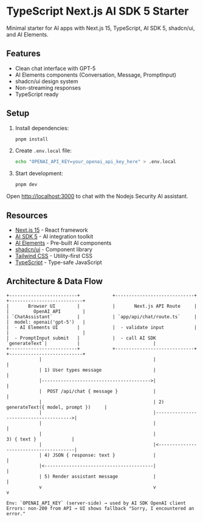 # TypeScript Next.js AI SDK 5 Starter

Minimal starter for AI apps with Next.js 15, TypeScript, AI SDK 5, shadcn/ui, and AI Elements.

## Features

- Clean chat interface with GPT-5
- AI Elements components (Conversation, Message, PromptInput)
- shadcn/ui design system
- Non-streaming responses
- TypeScript ready

## Setup

1. Install dependencies:

   ```bash
   pnpm install
   ```

2. Create `.env.local` file:

   ```bash
   echo "OPENAI_API_KEY=your_openai_api_key_here" > .env.local
   ```

3. Start development:
   ```bash
   pnpm dev
   ```

Open [http://localhost:3000](http://localhost:3000) to chat with the Nodejs Security AI assistant.

## Resources

- [Next.js 15](https://nextjs.org/) - React framework
- [AI SDK 5](https://ai-sdk.dev/) - AI integration toolkit
- [AI Elements](https://ai-sdk.dev/elements/overview) - Pre-built AI components
- [shadcn/ui](https://ui.shadcn.com/) - Component library
- [Tailwind CSS](https://tailwindcss.com/) - Utility-first CSS
- [TypeScript](https://www.typescriptlang.org/) - Type-safe JavaScript

## Architecture & Data Flow

```text
+-------------------------+            +-----------------------------+            +---------------------------+
|       Browser UI        |            |       Next.js API Route     |            |         OpenAI API        |
| `ChatAssistant`         |            | `app/api/chat/route.ts`     |            |  model: openai('gpt-5')   |
|  - AI Elements UI       |            |  - validate input           |            |                           |
|  - PromptInput submit   |            |  - call AI SDK `generateText`|           |                           |
+-------------------------+            +-----------------------------+            +---------------------------+
            |                                         |                                        |
            | 1) User types message                   |                                        |
            |---------------------------------------->|                                        |
            |  POST /api/chat { message }             |                                        |
            |                                         | 2) generateText({ model, prompt })     |
            |                                         |--------------------------------------->|
            |                                         |                                        |
            |                                         |                3) { text }             |
            |                                         |<---------------------------------------|
            | 4) JSON { response: text }              |                                        |
            |<----------------------------------------|                                        |
            | 5) Render assistant message             |                                        |
            v                                         v                                        v

Env: `OPENAI_API_KEY` (server-side) → used by AI SDK OpenAI client
Errors: non-200 from API → UI shows fallback "Sorry, I encountered an error."
```
